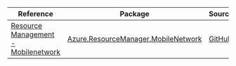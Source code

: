| Reference | Package | Source |
|---|---|---|
|[Resource Management - Mobilenetwork](resourcemanager.mobilenetwork-readme.md)|[Azure.ResourceManager.MobileNetwork](https://www.nuget.org/packages/Azure.ResourceManager.MobileNetwork)|[GitHub](https://github.com/Azure/azure-sdk-for-net/blob/main/sdk/mobilenetwork/Azure.ResourceManager.MobileNetwork)|
